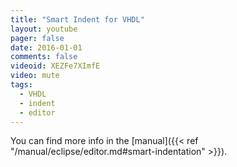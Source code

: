 ```yaml
---
title: "Smart Indent for VHDL"
layout: youtube
pager: false
date: 2016-01-01
comments: false
videoid: XEZFe7XImfE
video: mute
tags:
  - VHDL
  - indent
  - editor
---
```


You can find more info in the [manual]({{< ref "/manual/eclipse/editor.md#smart-indentation" >}}).
